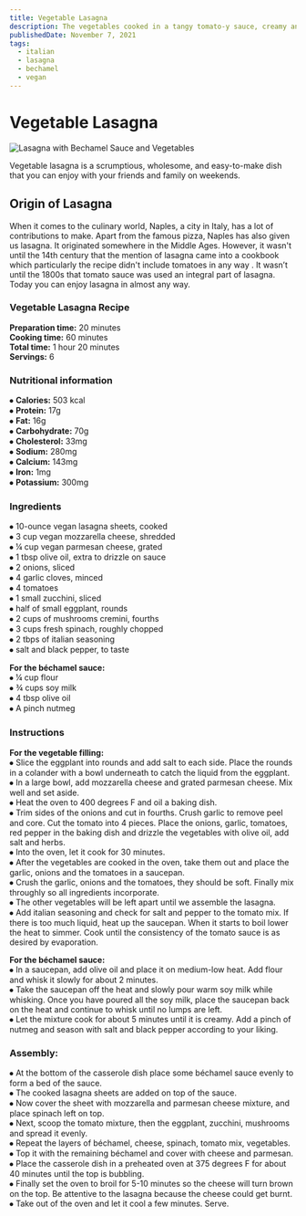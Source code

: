 ```yaml
---
title: Vegetable Lasagna
description: The vegetables cooked in a tangy tomato-y sauce, creamy and buttery classic béchamel sauce and a layer of cheese in-between lasagna sheets make this dish everyone's favorite!
publishedDate: November 7, 2021
tags:
  - italian
  - lasagna
  - bechamel
  - vegan
---
```


# Vegetable Lasagna

![Lasagna with Bechamel Sauce and Vegetables](/lasagna.jpg "image")

Vegetable lasagna is a scrumptious, wholesome, and easy-to-make dish that you can enjoy with your friends and family on weekends.

## Origin of Lasagna

When it comes to the culinary world, Naples, a city in Italy, has a lot of contributions to make. Apart from the famous pizza, Naples has also given us lasagna. It originated somewhere in the Middle Ages. However, it wasn't until the 14th century that the mention of lasagna came into a cookbook which particularly the recipe didn't include tomatoes in any way . It wasn’t until the 1800s that tomato sauce was used an integral part of lasagna. Today you can enjoy lasagna in almost any way.

### Vegetable Lasagna Recipe

**Preparation time:** 20 minutes  
**Cooking time:** 60 minutes  
**Total time:** 1 hour 20 minutes  
**Servings:** 6

### Nutritional information

⦁ **Calories:** 503 kcal  
⦁ **Protein:** 17g  
⦁ **Fat:** 16g  
⦁ **Carbohydrate:** 70g  
⦁ **Cholesterol:** 33mg  
⦁ **Sodium:** 280mg  
⦁ **Calcium:** 143mg  
⦁ **Iron:** 1mg  
⦁ **Potassium:** 300mg

### Ingredients

⦁ 10-ounce vegan lasagna sheets, cooked  
⦁ 3 cup vegan mozzarella cheese, shredded  
⦁ ¼ cup vegan parmesan cheese, grated  
⦁ 1 tbsp olive oil, extra to drizzle on sauce  
⦁ 2 onions, sliced  
⦁ 4 garlic cloves, minced  
⦁ 4 tomatoes  
⦁ 1 small zucchini, sliced  
⦁ half of small eggplant, rounds  
⦁ 2 cups of mushrooms cremini, fourths  
⦁ 3 cups fresh spinach, roughly chopped  
⦁ 2 tbps of italian seasoning  
⦁ salt and black pepper, to taste

**For the béchamel sauce:**  
⦁ ¼ cup flour  
⦁ ¾ cups soy milk  
⦁ 4 tbsp olive oil  
⦁ A pinch nutmeg

### Instructions

**For the vegetable filling:**  
⦁ Slice the eggplant into rounds and add salt to each side. Place the rounds in a colander with a bowl underneath to catch the liquid from the eggplant.  
⦁ In a large bowl, add mozzarella cheese and grated parmesan cheese. Mix well and set aside.  
⦁ Heat the oven to 400 degrees F and oil a baking dish.  
⦁ Trim sides of the onions and cut in fourths. Crush garlic to remove peel and core. Cut the tomato into 4 pieces. Place the onions, garlic, tomatoes, red pepper in the baking dish and drizzle the vegetables with olive oil, add salt and herbs.  
⦁ Into the oven, let it cook for 30 minutes.  
⦁ After the vegetables are cooked in the oven, take them out and place the garlic, onions and the tomatoes in a saucepan.  
⦁ Crush the garlic, onions and the tomatoes, they should be soft. Finally mix throughly so all ingredients incorporate.  
⦁ The other vegetables will be left apart until we assemble the lasagna.  
⦁ Add italian seasoning and check for salt and pepper to the tomato mix. If there is too much liquid, heat up the saucepan. When it starts to boil lower the heat to simmer. Cook until the consistency of the tomato sauce is as desired by evaporation.

**For the béchamel sauce:**  
⦁ In a saucepan, add olive oil and place it on medium-low heat. Add flour and whisk it slowly for about 2 minutes.  
⦁ Take the saucepan off the heat and slowly pour warm soy milk while whisking. Once you have poured all the soy milk, place the saucepan back on the heat and continue to whisk until no lumps are left.  
⦁ Let the mixture cook for about 5 minutes until it is creamy. Add a pinch of nutmeg and season with salt and black pepper according to your liking.

### Assembly:

⦁ At the bottom of the casserole dish place some béchamel sauce evenly to form a bed of the sauce.  
⦁ The cooked lasagna sheets are added on top of the sauce.  
⦁ Now cover the sheet with mozzarella and parmesan cheese mixture, and place spinach left on top.  
⦁ Next, scoop the tomato mixture, then the eggplant, zucchini, mushrooms and spread it evenly.  
⦁ Repeat the layers of béchamel, cheese, spinach, tomato mix, vegetables.  
⦁ Top it with the remaining béchamel and cover with cheese and parmesan.  
⦁ Place the casserole dish in a preheated oven at 375 degrees F for about 40 minutes until the top is bubbling.  
⦁ Finally set the oven to broil for 5-10 minutes so the cheese will turn brown on the top. Be attentive to the lasagna because the cheese could get burnt.  
⦁ Take out of the oven and let it cool a few minutes. Serve.
